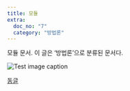 ```yaml
---
title: 모듈
extra:
  doc_no: "7"
  category: "방법론"
---
```

모듈 문서.
이 글은 ‘방법론’으로 분류된 문서다.

![Test image caption](method/media/test-image.webp)

[동글](/kr/works/project/pr-001/)